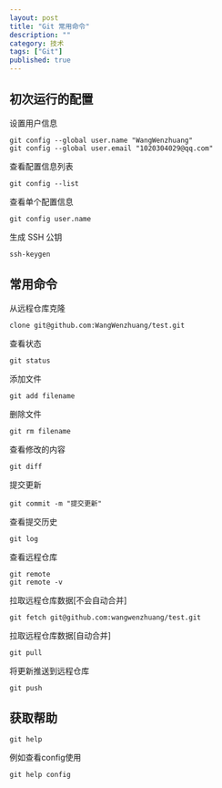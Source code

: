 ```yaml
---
layout: post
title: "Git 常用命令"
description: ""
category: 技术
tags: ["Git"]
published: true
---
```


## 初次运行的配置

设置用户信息

<pre><code class="language-bash">git config --global user.name "WangWenzhuang"
git config --global user.email "1020304029@qq.com"</code></pre>

查看配置信息列表

<pre><code class="language-bash">git config --list</code></pre>

查看单个配置信息

<pre><code class="language-bash">git config user.name</code></pre>

生成 SSH 公钥

<pre><code class="language-bash">ssh-keygen</code></pre>

## 常用命令

从远程仓库克隆

<pre><code class="language-bash">clone git@github.com:WangWenzhuang/test.git</code></pre>

查看状态

<pre><code class="language-bash">git status</code></pre>

添加文件

<pre><code class="language-bash">git add filename</code></pre>

删除文件

<pre><code class="language-bash">git rm filename</code></pre>

查看修改的内容

<pre><code class="language-bash">git diff</code></pre>

提交更新

<pre><code class="language-bash">git commit -m "提交更新"</code></pre>

查看提交历史

<pre><code class="language-bash">git log</code></pre>

查看远程仓库

<pre><code class="language-bash">git remote
git remote -v</code></pre>

拉取远程仓库数据[不会自动合并]

<pre><code class="language-bash">git fetch git@github.com:wangwenzhuang/test.git</code></pre>

拉取远程仓库数据[自动合并]

<pre><code class="language-bash">git pull</code></pre>

将更新推送到远程仓库

<pre><code class="language-bash">git push</code></pre>

## 获取帮助

<pre><code class="language-bash">git help <verb></code></pre>

例如查看config使用

<pre><code class="language-bash">git help config</code></pre>